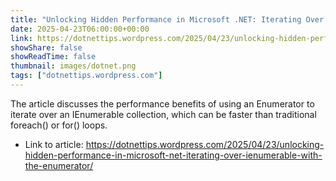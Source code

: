 ```yaml
---
title: "Unlocking Hidden Performance in Microsoft .NET: Iterating Over IEnumerable with the Enumerator"
date: 2025-04-23T06:00:00+00:00
link: https://dotnettips.wordpress.com/2025/04/23/unlocking-hidden-performance-in-microsoft-net-iterating-over-ienumerable-with-the-enumerator/
showShare: false
showReadTime: false
thumbnail: images/dotnet.png
tags: ["dotnettips.wordpress.com"]
---
```

The article discusses the performance benefits of using an Enumerator to iterate over an IEnumerable collection, which can be faster than traditional foreach() or for() loops.

- Link to article: https://dotnettips.wordpress.com/2025/04/23/unlocking-hidden-performance-in-microsoft-net-iterating-over-ienumerable-with-the-enumerator/